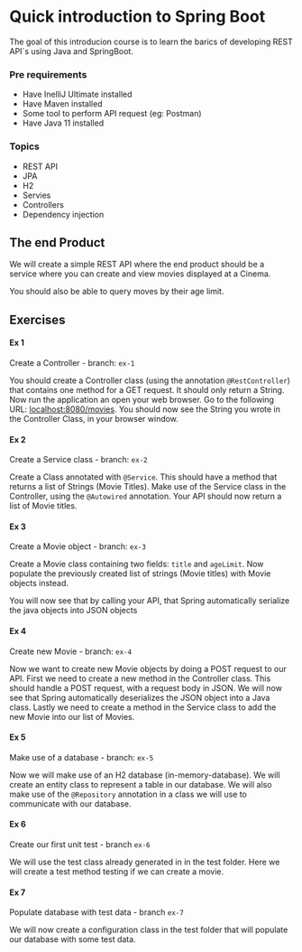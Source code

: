 # Quick introduction to Spring Boot

The goal of this introducion course is to learn the barics of developing REST API´s using Java and SpringBoot.

### Pre requirements
- Have InelliJ Ultimate installed
- Have Maven installed
- Some tool to perform API request (eg: Postman)
- Have Java 11 installed

### Topics
- REST API
- JPA
- H2
- Servies
- Controllers
- Dependency injection


## The end Product
We will create a simple REST API where the end product should be a service where you can create and view movies displayed at a Cinema.

You should also be able to query moves by their age limit.


## Exercises

#### Ex 1
Create a Controller - branch: `ex-1`

You should create a Controller class (using the annotation `@RestController`) that contains one method for a GET request. It should only return a String.\
Now run the application an open your web browser. Go to the following URL: [localhost:8080/movies](http://localhost:8080/movies). You should now see the String you wrote in the Controller Class, in your browser window.


#### Ex 2
Create a Service class - branch: `ex-2`

Create a Class annotated with `@Service`. This should have a method that returns a list of Strings (Movie Titles). 
Make use of the Service class in the Controller, using the `@Autowired` annotation. 
Your API should now return a list of Movie titles.

#### Ex 3
Create a Movie object - branch: `ex-3`

Create a Movie class containing two fields: `title` and `ageLimit`. 
Now populate the previously created list of strings (Movie titles) with Movie objects instead.

You will now see that by calling your API, that Spring automatically serialize the java objects into JSON objects


#### Ex 4
Create new Movie - branch: `ex-4`

Now we want to create new Movie objects by doing a POST request to our API. 
First we need to create a new method in the Controller class. This should handle a POST request, with a request body in JSON.
We will now see that Spring automatically deserializes the JSON object into a Java class.
Lastly we need to create a method in the Service class to add the new Movie into our list of Movies.

#### Ex 5
Make use of a database - branch: `ex-5`

Now we will make use of an H2 database (in-memory-database). We will create an entity class to represent a table in our database.
We will also make use of the `@Repository` annotation in a class we will use to communicate with our database.

#### Ex 6
Create our first unit test - branch `ex-6`

We will use the test class already generated in in the test folder. 
Here we will create a test method testing if we can create a movie.

#### Ex 7
Populate database with test data - branch `ex-7`

We will now create a configuration class in the test folder that will populate our database with some test data.
